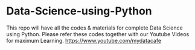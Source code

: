 # Data-Science-using-Python
This repo will have all the codes &amp; materials for complete Data Science using Python. Please refer these codes together with our Youtube Videos for maximum Learning. https://www.youtube.com/mydatacafe
